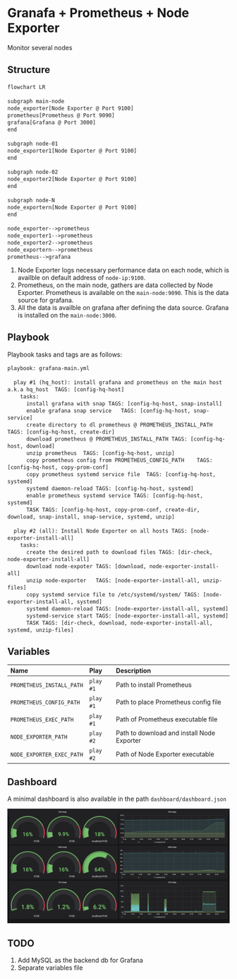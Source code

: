 # Granafa + Prometheus + Node Exporter

Monitor several nodes

## Structure

```mermaid
flowchart LR

subgraph main-node
node_exporter[Node Exporter @ Port 9100]
prometheus[Prometheus @ Port 9090]
grafana[Grafana @ Port 3000]
end

subgraph node-01
node_exporter1[Node Exporter @ Port 9100]
end

subgraph node-02
node_exporter2[Node Exporter @ Port 9100]
end

subgraph node-N
node_exportern[Node Exporter @ Port 9100]
end

node_exporter-->prometheus
node_exporter1-->prometheus
node_exporter2-->prometheus
node_exportern-->prometheus
prometheus-->grafana
```

1. Node Exporter logs necessary performance data on each node, which is availble on default address of `node-ip:9100`.
2. Prometheus, on the main node, gathers are data collected by Node Exporter. Prometheus is available on the `main-node:9090`. This is the data source for grafana.
3. All the data is availble on grafana after defining the data source. Grafana is installed on the `main-node:3000`.

## Playbook

Playbook tasks and tags are as follows:

```log
playbook: grafana-main.yml

  play #1 (hq_host): install grafana and prometheus on the main host a.k.a hq_host	TAGS: [config-hq-host]
    tasks:
      install grafana with snap	TAGS: [config-hq-host, snap-install]
      enable grafana snap service	TAGS: [config-hq-host, snap-service]
      create directory to dl prometheus @ PROMETHEUS_INSTALL_PATH	TAGS: [config-hq-host, create-dir]
      download prometheus @ PROMETHEUS_INSTALL_PATH	TAGS: [config-hq-host, download]
      unzip prometheus	TAGS: [config-hq-host, unzip]
      copy prometheus config from PROMETHEUS_CONFIG_PATH	TAGS: [config-hq-host, copy-prom-conf]
      copy prometheus systemd service file	TAGS: [config-hq-host, systemd]
      systemd daemon-reload	TAGS: [config-hq-host, systemd]
      enable prometheus systemd service	TAGS: [config-hq-host, systemd]
      TASK TAGS: [config-hq-host, copy-prom-conf, create-dir, download, snap-install, snap-service, systemd, unzip]

  play #2 (all): Install Node Exporter on all hosts	TAGS: [node-exporter-install-all]
    tasks:
      create the desired path to download files	TAGS: [dir-check, node-exporter-install-all]
      download node-expoter	TAGS: [download, node-exporter-install-all]
      unzip node-exporter	TAGS: [node-exporter-install-all, unzip-files]
      copy systemd service file to /etc/systemd/system/	TAGS: [node-exporter-install-all, systemd]
      systemd daemon-reload	TAGS: [node-exporter-install-all, systemd]
      systemd-service start	TAGS: [node-exporter-install-all, systemd]
      TASK TAGS: [dir-check, download, node-exporter-install-all, systemd, unzip-files]
```

## Variables

|Name|Play|Description|
|:-|:-|:-|
|`PROMETHEUS_INSTALL_PATH`|`play #1`|Path to install Prometheus|
|`PROMETHEUS_CONFIG_PATH`|`play #1`|Path to place Prometheus config file|
|`PROMETHEUS_EXEC_PATH`|`play #1`|Path of Prometheus executable file|
|`NODE_EXPORTER_PATH`|`play #2`|Path to download and install Node Exporter|
|`NODE_EXPORTER_EXEC_PATH`|`play #2`|Path of Node Exporter executable|

## Dashboard
A minimal dashboard is also available in the path `dashboard/dashboard.json`  

![](https://raw.githubusercontent.com/314arhaam/ansible4data/refs/heads/main/grafana/dashboard/grafana(1).png)

## TODO

1. Add MySQL as the backend db for Grafana
2. Separate variables file
